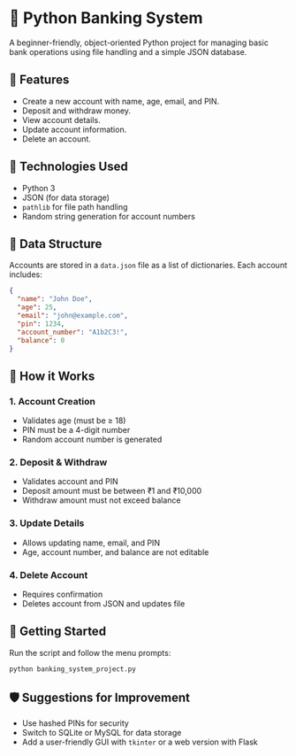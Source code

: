 
# 🏦 Python Banking System

A beginner-friendly, object-oriented Python project for managing basic bank operations using file handling and a simple JSON database.

## 📂 Features

- Create a new account with name, age, email, and PIN.
- Deposit and withdraw money.
- View account details.
- Update account information.
- Delete an account.

## 🧱 Technologies Used

- Python 3
- JSON (for data storage)
- `pathlib` for file path handling
- Random string generation for account numbers

## 📁 Data Structure

Accounts are stored in a `data.json` file as a list of dictionaries. Each account includes:

```json
{
  "name": "John Doe",
  "age": 25,
  "email": "john@example.com",
  "pin": 1234,
  "account_number": "A1b2C3!",
  "balance": 0
}
```

## 🧠 How it Works

### 1. Account Creation
- Validates age (must be ≥ 18)
- PIN must be a 4-digit number
- Random account number is generated

### 2. Deposit & Withdraw
- Validates account and PIN
- Deposit amount must be between ₹1 and ₹10,000
- Withdraw amount must not exceed balance

### 3. Update Details
- Allows updating name, email, and PIN
- Age, account number, and balance are not editable

### 4. Delete Account
- Requires confirmation
- Deletes account from JSON and updates file

## 🚀 Getting Started

Run the script and follow the menu prompts:

```bash
python banking_system_project.py
```

## 🛡 Suggestions for Improvement

- Use hashed PINs for security
- Switch to SQLite or MySQL for data storage
- Add a user-friendly GUI with `tkinter` or a web version with Flask